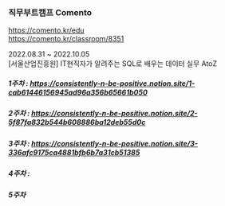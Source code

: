 ### 직무부트캠프 Comento
https://comento.kr/edu  
https://comento.kr/classroom/8351  
  
2022.08.31 ~ 2022.10.05  
[서울산업진흥원] IT현직자가 알려주는 SQL로 배우는 데이터 실무 AtoZ  
  
  

##### 1주차 : https://consistently-n-be-positive.notion.site/1-cab61446156945ad96a356b65661b050
##### 2주차 : https://consistently-n-be-positive.notion.site/2-5f87fa832b544b608886ba12deb55d0c
##### 3주차 : https://consistently-n-be-positive.notion.site/3-336afc9175ca4881bfb6b7a31cb51385
##### 4주차 : 
##### 5주차

